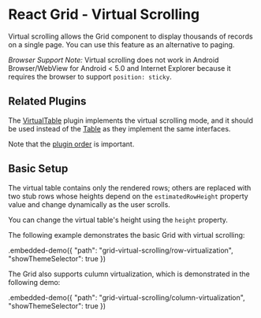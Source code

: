 # React Grid - Virtual Scrolling

Virtual scrolling allows the Grid component to display thousands of records on a single page. You can use this feature as an alternative to paging.

*Browser Support Note:* Virtual scrolling does not work in Android Browser/WebView for Android < 5.0 and Internet Explorer because it requires the browser to support `position: sticky`.

## Related Plugins

The [VirtualTable](../reference/virtual-table.md) plugin implements the virtual scrolling mode, and it should be used instead of the [Table](../reference/table.md) as they implement the same interfaces.

Note that the [plugin order](./plugin-overview.md#plugin-order) is important.

## Basic Setup

The virtual table contains only the rendered rows; others are replaced with two stub rows whose heights depend on the `estimatedRowHeight` property value and change dynamically as the user scrolls.

You can change the virtual table's height using the `height` property.

The following example demonstrates the basic Grid with virtual scrolling:

.embedded-demo({ "path": "grid-virtual-scrolling/row-virtualization", "showThemeSelector": true })

The Grid also supports culumn virtualization, which is demonstrated in the following demo:

.embedded-demo({ "path": "grid-virtual-scrolling/column-virtualization", "showThemeSelector": true })
